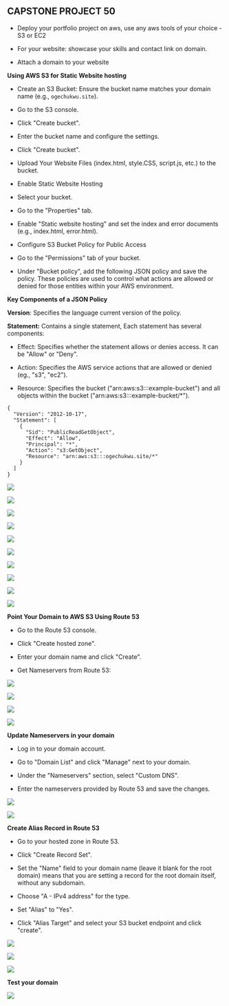 ## CAPSTONE PROJECT 50

- Deploy your portfolio project on aws, use any aws tools of your choice - S3 or EC2

- For your website: showcase your skills and contact link on domain.

- Attach a domain to your website


__Using AWS S3 for Static Website hosting__


- Create an S3 Bucket: Ensure the bucket name matches your domain name (e.g., `ogechukwu.site`).

- Go to the S3 console.

- Click "Create bucket".

- Enter the bucket name and configure the settings.

- Click "Create bucket".

- Upload Your Website Files (index.html, style.CSS, script.js, etc.) to the bucket.

- Enable Static Website Hosting

- Select your bucket.

- Go to the "Properties" tab.

- Enable "Static website hosting" and set the index and error documents (e.g., index.html, error.html).

- Configure S3 Bucket Policy for Public Access


- Go to the "Permissions" tab of your bucket.

- Under "Bucket policy", add the following JSON policy and save the policy.  These policies are used to control what actions are allowed or denied for those entities within your AWS environment.

__Key Components of a JSON Policy__

__Version__: Specifies the language current version of the policy. 

__Statement:__ Contains a single statement, Each statement has several components:

- Effect: Specifies whether the statement allows or denies access. It can be "Allow" or "Deny".

- Action: Specifies the AWS service actions that are allowed or denied (eg., "s3", "ec2").

- Resource: Specifies the bucket ("arn:aws:s3:::example-bucket") and all objects within the bucket ("arn:aws:s3:::example-bucket/*").







```
{
  "Version": "2012-10-17",
  "Statement": [
    {
      "Sid": "PublicReadGetObject",
      "Effect": "Allow",
      "Principal": "*",
      "Action": "s3:GetObject",
      "Resource": "arn:aws:s3:::ogechukwu.site/*"
    }
  ]
}

```

![](./images/1.png)

![](./images/2.png)

![](./images/3.png)

![](./images/4.png)

![](./images/5.png)

![](./images/6.png)

![](./images/7.png)

![](./images/8.png)


![](./images/9.png)


![](./images/10.png)

__Point Your Domain to AWS S3 Using Route 53__


- Go to the Route 53 console.

- Click "Create hosted zone".

- Enter your domain name and click "Create".

- Get Nameservers from Route 53:


![](./images/11.png)

![](./images/12.png)

![](./images/13.png)

![](./images/14.png)




__Update Nameservers in your domain__

- Log in to your domain account.

- Go to "Domain List" and click "Manage" next to your domain.

- Under the "Nameservers" section, select "Custom DNS".

- Enter the nameservers provided by Route 53 and save the changes.




![](./images/15.png)


![](./images/16.png)



__Create Alias Record in Route 53__

- Go to your hosted zone in Route 53.

- Click "Create Record Set".

- Set the "Name" field to your domain name (leave it blank for the root domain) means that you are setting a record for the root domain itself, without any subdomain.

- Choose "A - IPv4 address" for the type.

- Set "Alias" to "Yes".

- Click "Alias Target" and select your S3 bucket endpoint and click "create".


![](./images/17.png)

![](./images/18.png)

![](./images/19.png)



__Test your domain__ 



![](./images/20.png)













